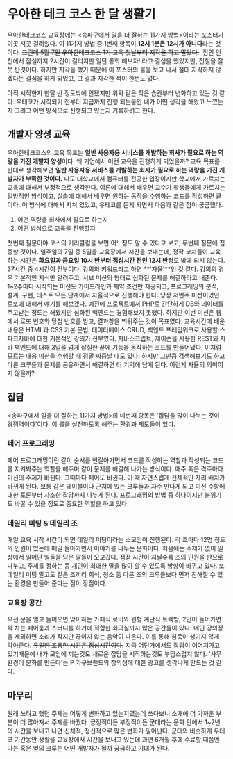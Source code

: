 # 우아한 테크 코스 한 달 생활기

우아한테크코스 교육장에는 <송파구에서 일을 더 잘하는 11가지 방법>이라는 포스터가 이곳 저곳 걸려있다. 이 11가지 방법 중 1번째 항목이 **12시 1분은 12시가 아니다**라는 것이다. ~~그런데 5월 7일 우아한테크코스 1기 교육 첫날부터 지각을 하고 말았다.~~  집인 인천에서 잠실까지 2시간이 걸리지만 일단 통학 해보자! 라고 결심을 했었지만, 전철을 잘 못 탄것이다. 하지만 지각을 했기 때문에 이 포스터의 룰을 보고 나서 절대 지각하지 않겠다는 결심을 하게 되었고, 그 결과 지각한 적이 한번도 없다.

아직 시작한지 한달 반 정도밖에 안됐지만 위와 같은 작은 습관부터 변화하고 있는 것 같다. 우테코가 시작되기 전부터 지금까지 진행 되는동안 내가 어떤 생각을 해왔고 느꼈는지 그리고 어떤 방식으로 진행되고 있는지 기록하려고 한다.


## 개발자 양성 교육

우아한테크코스의 교육 목표는 **일반 사용자용 서비스를 개발하는 회사가 필요로 하는 역량을 가진 개발자 양성**이다. 왜 기업에서 이런 교육을 진행하게 되었을까? 교육 목표를 반대로 생각해보면 **일반 사용자용 서비스를 개발하는 회사가 필요로 하는 역량을 가진 개발자가 부족한 것이다.** 나도 대학교에서 컴퓨터를 전공한 입장이지만 학교에서 가르치는 교육에 대해서 부정적으로 생각한다. 이론에 대해서 배우면 교수가 학생들에게 가르치는 일방적인 방식이고, 실습에 대해서 배우면 원하는 동작을 수행하는 코드를 작성하면 끝이다. 이 방식에 대해서 지쳐 있었고, 우테코를 듣게 되면서 다음과 같은 점이 궁금했다.

1. 어떤 역량을 회사에서 필요로 하는지
2. 어떤 방식으로 교육을 진행할지

첫번째 질문이야 코스의 커리큘럼을 보면 어느정도 알 수 있다고 보고, 두번째 질문에 집중할 것이다. 일주일의 7일 중 5일을 교육장에서 시간을 보내는데, 정작 코치들이 교육하는 시간은 **화요일과 금요일 10시 반부터 점심시간 전인 12시 반**정도 밖에 되지 않는다. 37시간 중 4시간이 전부이다. 강의의 키워드라고 하면 **'자율'**인 것 같다. 강의의 경우 기본적인 지식만 알려주고, 서브 미션의 형태로 심화된 문제를 해결하라고 내준다. 1~2주마다 시작되는 미션도 가이드라인과 제약 조건만 제공되고, 프로그래밍의 분석, 설계, 구현, 테스트 모든 단계에서 자율적으로 진행해야 한다. 당장 저번주 미션이었던 로또에 대해서 얘기를 해보겠다. 예전에 프로젝트에서 PHP로 간단하게 DB와 데이터를 주고받는 정도는 해봤지만 심화된 백엔드는 경험해보지 못했다. 하지만 이번 미션은 웹에서 로또 번호와 당첨 번호를 받고, 결과창을 띄워주는 것이 목표였다. 교육시간에 배운 내용은 HTML과 CSS 기본 문법, 데이터베이스 CRUD, 백엔드 프레임워크로 사용할 스파크자바에 대한 기본적인 강의가 전부였다. 자바스크립트, 제이슨을 사용한 REST와 자바 백엔드에 대해 3일을 넘게 삽질한 끝에 기능을 동작하는 코드를 만들어냈다. 이처럼 모르는 내용 미션을 수행할 때 정말 짜증날 때도 있다. 하지만 그만큼 검색해보기도 하고 다른 크루들과 문제를 공유하면서 해결하면 더 기억에 남게 된다. 이런게 자율의 의미이지 않을까?

## 잡담

<송파구에서 일을 더 잘하는 11가지 방법>의 네번째 항목은 '잡담을 많이 나누는 것이 경쟁력이다'이다. 이 룰을 실천하도록 해주는 환경과 제도들이 있다.

### 페어 프로그래밍
페어 프로그래밍이란 같이 순서를 번갈아가면서 코드를 작성하는 역할과 작성되는 코드를 지켜봐주는 역할을 해주며 같이 문제를 해결해 나가는 방식이다. 매주 혹은 격주마다 미션의 주제가 바뀐다. 그때마다 페어도 바뀐다. 이 때 자연스럽게 전체적인 자리 배치가 바뀌게 된다. 보통 같은 테이블이나 근처에 있는 크루들과 자주 만나게 되고 미션 수항에 대한 토론부터 사소한 잡담까지 나누게 된다. 프로그래밍의 방법 중 하나이지만 분위기도 바꿀 수 있을 정도로 중요한 역할을 하고 있다.

### 데일리 미팅 & 데일리 조
매일 교육 시작 시간이 되면 데일리 미팅이라는 소모임이 진행된다. 각 조마다 12명 정도의 인원이 있는데 매일 돌아가면서 이야기를 나누는 문화이다. 처음에는 주제가 없이 일상에서 일어난 일들을 담은 말들이 오고갔다. 점점 시간이 지날수록 조의 인원을 반으로 나누고, 주제를 정하는 등 개인이 최대한 말을 많이 할 수 있도록 방향이 바뀌고 있다. 또 데일리 미팅 말고도 같은 조끼리 회식, 청소 등 다른 조의 크루들보다 먼저 친해질 수 있는 환경을 만들어 준다는 점이 장점이다.

### 교육장 공간
우선 문을 열고 들어오면 맞이하는 카페식 로비와 원형 계단식 트랙방, 2인이 들어가면 꽉 차는 페어룸과 스터디를 하기에 적합한 회의실까지 많은 공간들이 있다. 메인 강의장을 제외하면 소리가 작지만 끊이지 않는 음악이 나온다. 이를 통해 침묵이 생기지 않게 막아준다. ~~유일한 조용한 시간은 점심시간이다.~~ 지금 어딘가에서도 잡담이 이어져가고 있기때문에 내가 모임에 끼는것도 새로운 잡담을 시작하는것도 부담스럽지 않다. '사무환경이 문화를 만든다'는 P 가구브랜드의 창의성에 대한 광고를 생각나게 만드는 것 같다.


## 마무리

원래 쓰려고 했던 주제는 어떻게 변화하고 있는지였는데 쓰다보니 소개에 더 가까운 부분이 더 많아져서 주제를 바꿨다. 긍정적이든 부정적이든 군대라는 문화 안에서 1~2년의 시간을 보내고 나면 신체적, 정신적으로 많은 변화가 일어난다. 군대와 비슷하게 우테코 기간동안 생활을 교육장에서 시간을 보내고 있는데 과연 6개월 후에 수료할 때쯤엔 나는 혹은 옆의 크루는 어떤 개발자가 될까 궁금하고 기대가 된다.
